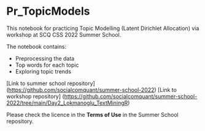 # Pr_TopicModels
This notebook for practicing Topic Modelling (Latent Dirichlet Allocation) via workshop at SCQ CSS 2022 Summer School.

The notebook contains:
+ Preprocessing the data
+ Top words for each topic
+ Exploring topic trends

[Link to summer school repository] (https://github.com/socialcomquant/summer-school-2022)
[Link to workshop repository] (https://github.com/socialcomquant/summer-school-2022/tree/main/Day2_Lokmanoglu_TextMiningR)

Please check the licence in the **Terms of Use** in the Summer School repository.
